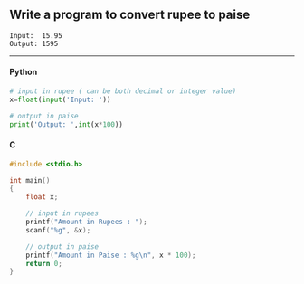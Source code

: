 ## Write a program to convert rupee to paise

```
Input:  15.95
Output: 1595
```

---

<CodeBlock slots="heading, code" repeat="2" languages="Python, C" />

#### Python

```python
# input in rupee ( can be both decimal or integer value)
x=float(input('Input: '))

# output in paise
print('Output: ',int(x*100))
```

#### C

```C
#include <stdio.h>

int main()
{
    float x;

    // input in rupees
    printf("Amount in Rupees : ");
    scanf("%g", &x);

    // output in paise
    printf("Amount in Paise : %g\n", x * 100);
    return 0;
}
```
